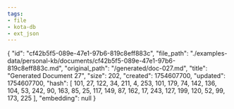 ```yaml
---
tags:
- file
- kota-db
- ext_json
---
```

{
  "id": "cf42b5f5-089e-47e1-97b6-819c8eff883c",
  "file_path": "./examples-data/personal-kb/documents/cf42b5f5-089e-47e1-97b6-819c8eff883c.md",
  "original_path": "/generated/doc-027.md",
  "title": "Generated Document 27",
  "size": 202,
  "created": 1754607700,
  "updated": 1754607700,
  "hash": [
    101,
    27,
    122,
    34,
    211,
    4,
    253,
    101,
    179,
    74,
    142,
    136,
    104,
    53,
    242,
    90,
    163,
    85,
    25,
    117,
    149,
    87,
    162,
    17,
    243,
    127,
    199,
    120,
    52,
    99,
    173,
    225
  ],
  "embedding": null
}